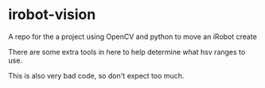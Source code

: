 irobot-vision
=============

A repo for the a project using OpenCV and python to move an iRobot create

There are some extra tools in here to help determine what hsv ranges to use.

This is also very bad code, so don't expect too much.
